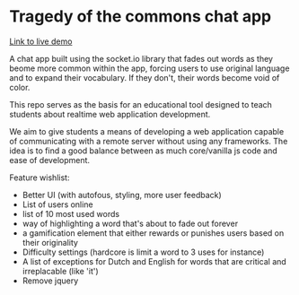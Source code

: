 # Tragedy of the commons chat app

[Link to live demo](https://socketio-chat-app-sxszsixjmq.now.sh/)

A chat app built using the socket.io library that fades out words as they beome more common within the app, forcing users to use original language and to expand their vocabulary. If they don't, their words become void of color.

This repo serves as the basis for an educational tool designed to teach students about realtime web application development.

We aim to give students a means of developing a web application capable of communicating with a remote server without using any frameworks. The idea is to find a good balance between as much core/vanilla js code and ease of development.

Feature wishlist:
* Better UI (with autofous, styling, more user feedback)
* List of users online
* list of 10 most used words
* way of highlighting a word that's about to fade out forever
* a gamification element that either rewards or punishes users based on their originality
* Difficulty settings (hardcore is limit a word to 3 uses for instance)
* A list of exceptions for Dutch and English for words that are critical and irreplacable (like 'it')
* Remove jquery